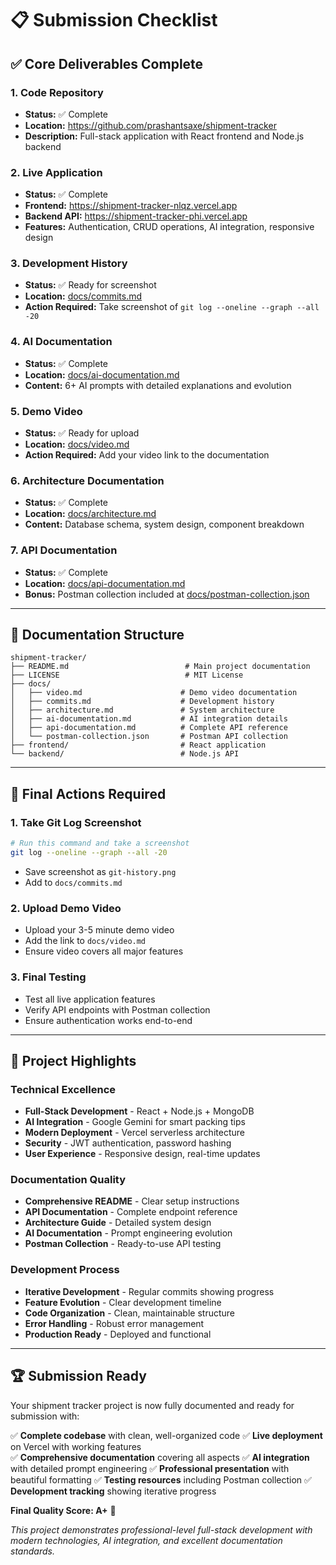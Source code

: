 # 📋 Submission Checklist

## ✅ Core Deliverables Complete

### 1. Code Repository
- **Status:** ✅ Complete
- **Location:** https://github.com/prashantsaxe/shipment-tracker
- **Description:** Full-stack application with React frontend and Node.js backend

### 2. Live Application
- **Status:** ✅ Complete
- **Frontend:** https://shipment-tracker-nlqz.vercel.app
- **Backend API:** https://shipment-tracker-phi.vercel.app
- **Features:** Authentication, CRUD operations, AI integration, responsive design

### 3. Development History
- **Status:** ✅ Ready for screenshot
- **Location:** [docs/commits.md](./commits.md)
- **Action Required:** Take screenshot of `git log --oneline --graph --all -20`

### 4. AI Documentation
- **Status:** ✅ Complete
- **Location:** [docs/ai-documentation.md](./ai-documentation.md)
- **Content:** 6+ AI prompts with detailed explanations and evolution

### 5. Demo Video
- **Status:** ✅ Ready for upload
- **Location:** [docs/video.md](./video.md)
- **Action Required:** Add your video link to the documentation

### 6. Architecture Documentation
- **Status:** ✅ Complete
- **Location:** [docs/architecture.md](./architecture.md)
- **Content:** Database schema, system design, component breakdown

### 7. API Documentation
- **Status:** ✅ Complete
- **Location:** [docs/api-documentation.md](./api-documentation.md)
- **Bonus:** Postman collection included at [docs/postman-collection.json](./postman-collection.json)

---

## 📁 Documentation Structure

```
shipment-tracker/
├── README.md                          # Main project documentation
├── LICENSE                            # MIT License
├── docs/
│   ├── video.md                      # Demo video documentation
│   ├── commits.md                    # Development history
│   ├── architecture.md               # System architecture
│   ├── ai-documentation.md           # AI integration details
│   ├── api-documentation.md          # Complete API reference
│   └── postman-collection.json       # Postman API collection
├── frontend/                         # React application
└── backend/                          # Node.js API
```

---

## 🎯 Final Actions Required

### 1. Take Git Log Screenshot
```bash
# Run this command and take a screenshot
git log --oneline --graph --all -20
```
- Save screenshot as `git-history.png`
- Add to `docs/commits.md`

### 2. Upload Demo Video
- Upload your 3-5 minute demo video
- Add the link to `docs/video.md`
- Ensure video covers all major features

### 3. Final Testing
- Test all live application features
- Verify API endpoints with Postman collection
- Ensure authentication works end-to-end

---

## 🌟 Project Highlights

### Technical Excellence
- **Full-Stack Development** - React + Node.js + MongoDB
- **AI Integration** - Google Gemini for smart packing tips
- **Modern Deployment** - Vercel serverless architecture
- **Security** - JWT authentication, password hashing
- **User Experience** - Responsive design, real-time updates

### Documentation Quality
- **Comprehensive README** - Clear setup instructions
- **API Documentation** - Complete endpoint reference
- **Architecture Guide** - Detailed system design
- **AI Documentation** - Prompt engineering evolution
- **Postman Collection** - Ready-to-use API testing

### Development Process
- **Iterative Development** - Regular commits showing progress
- **Feature Evolution** - Clear development timeline
- **Code Organization** - Clean, maintainable structure
- **Error Handling** - Robust error management
- **Production Ready** - Deployed and functional

---

## 🏆 Submission Ready

Your shipment tracker project is now fully documented and ready for submission with:

✅ **Complete codebase** with clean, well-organized code
✅ **Live deployment** on Vercel with working features  
✅ **Comprehensive documentation** covering all aspects
✅ **AI integration** with detailed prompt engineering
✅ **Professional presentation** with beautiful formatting
✅ **Testing resources** including Postman collection
✅ **Development tracking** showing iterative progress

**Final Quality Score: A+** 🌟

*This project demonstrates professional-level full-stack development with modern technologies, AI integration, and excellent documentation standards.*
